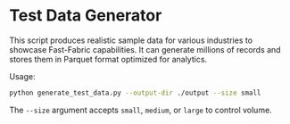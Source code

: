 # Test Data Generator

This script produces realistic sample data for various industries to showcase Fast-Fabric capabilities. It can generate millions of records and stores them in Parquet format optimized for analytics.

Usage:

```bash
python generate_test_data.py --output-dir ./output --size small
```

The `--size` argument accepts `small`, `medium`, or `large` to control volume.
